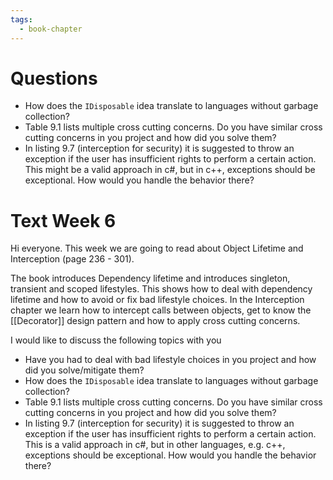 ```yaml
---
tags:
  - book-chapter
---
```

# Questions

- How does the `IDisposable` idea translate to languages without garbage collection?
- Table 9.1 lists multiple cross cutting concerns. Do you have similar cross cutting concerns in you project and how did you solve them?
- In listing 9.7 (interception for security) it is suggested to throw an exception if the user has insufficient rights to perform a certain action. This might be a valid approach in c#, but in c++, exceptions should be exceptional. How would you handle the behavior there?

# Text Week 6

Hi everyone. This week we are going to read about Object Lifetime and Interception (page 236 - 301).

The book introduces Dependency lifetime and introduces singleton, transient and scoped lifestyles. This shows how to deal with dependency lifetime and how to avoid or fix bad lifestyle choices. In the Interception chapter we learn how to intercept calls between objects, get to know the [[Decorator]] design pattern and how to apply cross cutting concerns.

I would like to discuss the following topics with you

- Have you had to deal with bad lifestyle choices in you project and how did you solve/mitigate them?
- How does the `IDisposable` idea translate to languages without garbage collection?
- Table 9.1 lists multiple cross cutting concerns. Do you have similar cross cutting concerns in you project and how did you solve them?
- In listing 9.7 (interception for security) it is suggested to throw an exception if the user has insufficient rights to perform a certain action. This is a valid approach in c#, but in other languages, e.g. c++, exceptions should be exceptional. How would you handle the behavior there?
